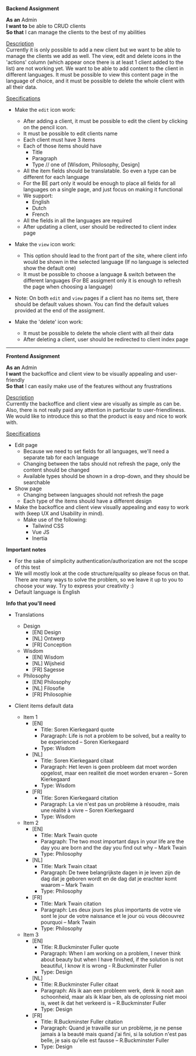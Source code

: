 **Backend Assignment**

**As an** Admin  
**I want to** be able to CRUD clients  
**So that** I can manage the clients to the best of my abilities  


<ins>Description</ins>  
Currently it is only possible to add a new client but we want to be able to manage the clients we add as well. The view, edit and delete icons in the 'actions' column (which appear once there is at least 1 client added to the list) are not working yet.
We want to be able to add content to the client in different languages. It must be possible to view this content page in the language of choice, and it must be possible to delete the whole client with all their data.  
  
<ins>Specifications</ins>  
- Make the `edit` icon work:
  - After adding a client, it must be possible to edit the client by clicking on the pencil icon.
  - It must be possible to edit clients name
  - Each client must have 3 items
  - Each of those items should have
    - Title
    - Paragraph
    - Type // one of [Wisdom, Philosophy, Design]
  - All the item fields should be translatable. So even a type can be different for each language
  - For the BE part only it would be enough to place all fields for all languages on a single page, and just focus on making it functional
  -  We support:
     - English
     - Dutch
     - French
  - All the fields in all the languages are required
  - After updating a client, user should be redirected to client index page

- Make the `view` icon work:
  - This option should lead to the front part of the site, where client info would be shown in the selected language (If no language is selected show the default one)
  - It must be possible to choose a language & switch between the different languages (For BE assigment only it is enough to refresh the page when choosing a language)
 
- Note: On both `edit` and `view` pages if a client has no items set, there should be default values shown. You can find the default values provided at the end of the assigment.

- Make the 'delete' icon work:
  - It must be possible to delete the whole client with all their data
  - After deleting a client, user should be redirected to client index page
  

________



**Frontend Assignment**

**As an** Admin  
**I want** the backoffice and client view to be visually appealing and user-friendly  
**So that** I can easily make use of the features without any frustrations

<ins>Description</ins>  
Currently the backoffice and client view are visually as simple as can be. Also, there is not really paid any attention in particular to user-friendliness. We would like to introduce this so that the product is easy and nice to work with.

<ins>Specifications</ins>  
- Edit page
  - Because we need to set fields for all languages, we'll need a separate tab for each language
  - Changing between the tabs should not refresh the page, only the content should be changed
  - Available types should be shown in a drop-down, and they should be searchable
- Show page
  - Changing between languages should not refresh the page
  - Each type of the items should have a different design
- Make the backoffice and client view visually appealing and easy to work with (keep UX and Usability in mind).
  - Make use of the following:
    - Tailwind CSS
    - Vue JS
    - Inertia

**Important notes**
- For the sake of simplicity authentication/authorization are not the scope of this test
- We will mostly look at the code structure/quality so please focus on that. There are many ways to solve the problem, so we leave it up to you to choose your way. Try to express your creativity :)
- Default language is English


**Info that you'll need**
- Translations
  - Design
    - [EN] Design
    - [NL] Ontwerp
    - [FR] Conception
  - Wisdom
    - [EN] Wisdom
    - [NL] Wijsheid
    - [FR] Sagesse
  - Philosophy
    - [EN] Philosophy
    - [NL] Filosofie
    - [FR] Philosophie
 
 - Client items default data
   - Item 1
     - [EN]
       - Title: Soren Kierkegaard quote
       - Paragraph: Life is not a problem to be solved, but a reality to be experienced – Soren Kierkegaard 
       - Type: Wisdom
     - [NL]
       - Title: Soren Kierkegaard citaat
       - Paragraph: Het leven is geen probleem dat moet worden opgelost, maar een realiteit die moet worden ervaren – Soren Kierkegaard 
       - Type: Wisdom
     - [FR]
       - Title: Soren Kierkegaard citation
       - Paragraph: La vie n'est pas un problème à résoudre, mais une réalité à vivre – Soren Kierkegaard 
       - Type: Wisdom
   - Item 2
     - [EN]
       - Title: Mark Twain quote
       - Paragraph: The two most important days in your life are the day you are born and the day you find out why – Mark Twain 
       - Type: Philosophy
     - [NL]
       - Title: Mark Twain citaat
       - Paragraph: De twee belangrijkste dagen in je leven zijn de dag dat je geboren wordt en de dag dat je erachter komt waarom – Mark Twain
       - Type: Philosophy
     - [FR]
       - Title: Mark Twain citation
       - Paragraph: Les deux jours les plus importants de votre vie sont le jour de votre naissance et le jour où vous découvrez pourquoi – Mark Twain 
       - Type: Philosophy
   - Item 3
     - [EN]
       - Title: R.Buckminster Fuller quote
       - Paragraph: When I am working on a problem, I never think about beauty but when I have finished, if the solution is not beautiful, I know it is wrong - R.Buckminster Fuller 
       - Type: Design
     - [NL]
       - Title: R.Buckminster Fuller citaat
       - Paragraph: Als ik aan een probleem werk, denk ik nooit aan schoonheid, maar als ik klaar ben, als de oplossing niet mooi is, weet ik dat het verkeerd is – R.Buckminster Fuller 
       - Type: Design
     - [FR]
       - Title: R.Buckminster Fuller citation
       - Paragraph: Quand je travaille sur un problème, je ne pense jamais à la beauté mais quand j'ai fini, si la solution n'est pas belle, je sais qu'elle est fausse – R.Buckminster Fuller 
       - Type: Design
